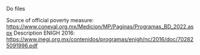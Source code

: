 Do files

Source of official poverty measure: https://www.coneval.org.mx/Medicion/MP/Paginas/Programas_BD_2022.aspx
Description ENIGH 2016: https://www.inegi.org.mx/contenidos/programas/enigh/nc/2016/doc/702825091996.pdf
